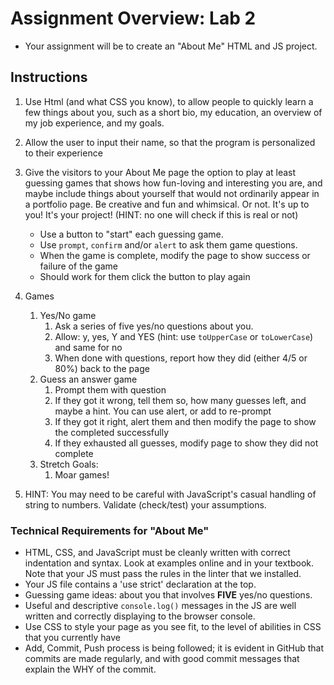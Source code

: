 # Assignment Overview: Lab 2

- Your assignment will be to create an "About Me" HTML and JS project.

## Instructions

1. Use Html (and what CSS you know), to allow people to quickly learn a few things about you, 
such as a short bio, my education, an overview of my job experience, and my goals.
1. Allow the user to input their name, so that the program is personalized to their experience
1. Give the visitors to your About Me page the option to play at least guessing games that shows how fun-loving and interesting you are, and maybe include things about yourself that would not ordinarily appear in a portfolio page. Be creative and fun and whimsical. Or not. It's up to you! It's your project! (HINT: no one will check if this is real or not)
    * Use a button to "start" each guessing game.
    * Use `prompt`, `confirm` and/or `alert` to ask them game questions.
    * When the game is complete, modify the page to show success or failure of the game
    * Should work for them click the button to play again
1. Games
    1. Yes/No game
        1. Ask a series of five yes/no questions about you.
        2. Allow: y, yes, Y and YES (hint: use `toUpperCase` or `toLowerCase`) and same for no
        3. When done with questions, report how they did (either 4/5 or 80%) back to the page
    1. Guess an answer game
        1. Prompt them with question
        2. If they got it wrong, tell them so, how many guesses left, and maybe a hint. You can use alert, or add to re-prompt
        3. If they got it right, alert them and then modify the page to show the completed successfully
        4. If they exhausted all guesses, modify page to show they did not complete
    1. Stretch Goals:
        1. Moar games!

1. HINT: You may need to be careful with JavaScript's casual handling of string to numbers. Validate (check/test) your assumptions.
       
### Technical Requirements for "About Me"

- HTML, CSS, and JavaScript must be cleanly written with correct indentation and syntax. Look at examples online and in your textbook. Note that your JS must pass the rules in the linter that we installed.
- Your JS file contains a 'use strict' declaration at the top.
- Guessing game ideas: about you that involves **FIVE** yes/no questions. 
- Useful and descriptive `console.log()` messages in the JS are well written and correctly displaying to the browser console.
- Use CSS to style your page as you see fit, to the level of abilities in CSS that you currently have
- Add, Commit, Push process is being followed; it is evident in GitHub that commits are made regularly, and with good commit messages that explain the WHY of the commit.

